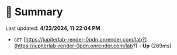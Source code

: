 # 📖 Summary
Last updated: **4/23/2024, 11:22:04 PM**

- `GET` [https://jupiterlab-render-0pdn.onrender.com/lab?](https://jupiterlab-render-0pdn.onrender.com/lab?) - **Up** (269ms)
